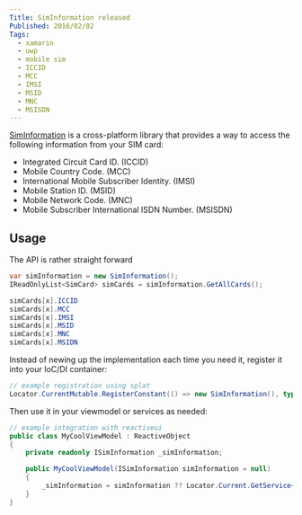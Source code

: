```yaml
---
Title: SimInformation released
Published: 2016/02/02
Tags:
  - xamarin
  - uwp
  - mobile sim
  - ICCID
  - MCC
  - IMSI
  - MSID
  - MNC
  - MSISDN
---
```


[SimInformation](https://github.com/ghuntley/siminformation) is a cross-platform library that provides a way to access the following information from your SIM card:

* Integrated Circuit Card ID. (ICCID)
* Mobile Country Code. (MCC)
* International Mobile Subscriber Identity. (IMSI)
* Mobile Station ID. (MSID)
* Mobile Network Code. (MNC)
* Mobile Subscriber International ISDN Number. (MSISDN)

## Usage

The API is rather straight forward

```csharp
var simInformation = new SimInformation();
IReadOnlyList<SimCard> simCards = simInformation.GetAllCards();

simCards[x].ICCID
simCards[x].MCC
simCards[x].IMSI
simCards[x].MSID
simCards[x].MNC
simCards[x].MSIDN
```

Instead of newing up the implementation each time you need it, register it into your IoC/DI container:

```csharp
// example registration using splat
Locator.CurrentMutable.RegisterConstant(() => new SimInformation(), typeof(ISimInformation));
```

Then use it in your viewmodel or services as needed:

```csharp
// example integration with reactiveui
public class MyCoolViewModel : ReactiveObject
{
    private readonly ISimInformation _simInformation;

    public MyCoolViewModel(ISimInformation simInformation = null)
    {
        _simInformation = simInformation ?? Locator.Current.GetService<ISimInformation>();
    }
}
```
